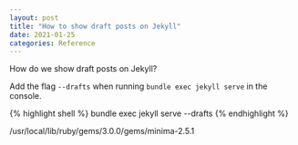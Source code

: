 ```yaml
---
layout: post
title: "How to show draft posts on Jekyll"
date: 2021-01-25
categories: Reference
---
```


How do we show draft posts on Jekyll?

Add the flag `--drafts` when running `bundle exec jekyll serve` in the console.

{% highlight shell %}
bundle exec jekyll serve --drafts
{% endhighlight %}

/usr/local/lib/ruby/gems/3.0.0/gems/minima-2.5.1
